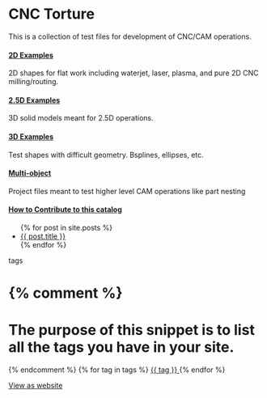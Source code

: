 # CNC Torture
This is a collection of test files for development of CNC/CAM operations. 

#### [2D Examples](2D/list.md)
2D shapes for flat work including waterjet, laser, plasma, and pure 2D CNC milling/routing. 

#### [2.5D Examples](2.5D/list.md)
3D solid models meant for 2.5D operations.

#### [3D Examples](3D/list.md)
Test shapes with difficult geometry. Bsplines, ellipses, etc.


#### [Multi-object](Multi-Object/list.md)
Project files meant to test higher level CAM operations like part nesting


#### [How to Contribute to this catalog](docs/submissions.md)

<ul>
  {% for post in site.posts %}
    <li>
      <a href="{{ site.baseurl }}{{ post.url }}">{{ post.title }}</a>
    </li>
  {% endfor %}
</ul>


tags


{% comment %}
=======================
The purpose of this snippet is to list all the tags you have in your site.
=======================
{% endcomment %}
{% for tag in tags %}
	<a href="#{{ tag | slugify }}"> {{ tag }} </a>
{% endfor %}


[View as website](https://sliptonic.github.io/cnctorture/)
